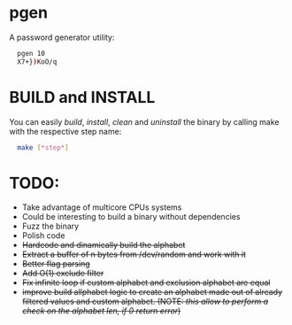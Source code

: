 # pgen
A password generator utility:
```bash
  pgen 10
  X7+})KoO/q
```
# BUILD and INSTALL
You can easily *build*, *install*, *clean* and *uninstall* the binary by calling make with the respective step name:
```bash
  make [*step*]
```

# TODO:
- Take advantage of multicore CPUs systems
- Could be interesting to build a binary without dependencies
- Fuzz the binary
- Polish code
- ~~Hardcode and dinamically build the alphabet~~
- ~~Extract a buffer of n bytes from /dev/random and work with it~~
- ~~Better flag parsing~~
- ~~Add O(1) exclude filter~~
- ~~Fix infinite loop if custom alphabet and exclusion alphabet are equal~~
- ~~improve build allphabet logic to create an alphabet made out of already filtered values and custom alphabet. (NOTE: *this allow to perform a check on the alphabet len, if 0 return error*)~~
